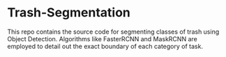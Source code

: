 # Trash-Segmentation
This repo contains the source code for segmenting classes of trash using Object Detection. Algorithms like FasterRCNN and MaskRCNN are employed to detail out the exact boundary of each category of task.
